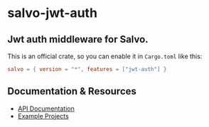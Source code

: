 # salvo-jwt-auth

## Jwt auth middleware for Salvo.

This is an official crate, so you can enable it in `Cargo.toml` like this:

```toml
salvo = { version = "*", features = ["jwt-auth"] }
```

## Documentation & Resources

- [API Documentation](https://docs.rs/salvo-jwt-auth)
- [Example Projects](https://github.com/salvo-rs/salvo/tree/main/examples)